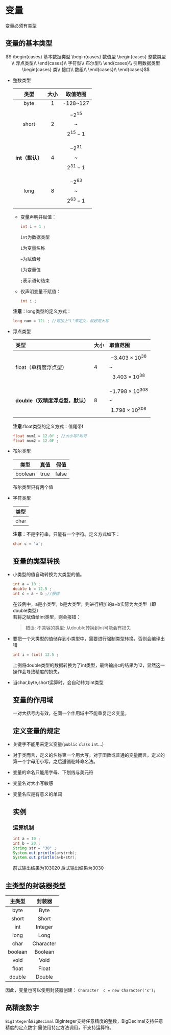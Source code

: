 # 变量
变量必须有类型
## 变量的基本类型

$$ \begin{cases} 
        基本数据类型
        \begin{cases}
          数值型
          \begin{cases}
            整数类型 \\
            浮点类型\\
          \end{cases}\\ 
          字符型\\
        布尔型\\
        \end{cases}\\
        引用数据类型
        \begin{cases}
        类\\
        接口\\
        数组\\
        \end{cases}\\            
    \end{cases}$$

* 整数类型

  | 类型 | 大小 | 取值范围 |
  | :---: | :---: | :---: |
  | byte | 1 | -128~127 |
  | short | 2 | $$-2^{15}$$~$$2^{15}-1 $$ |
  | **int（默认）** | 4 | $$-2^{31}$$~$$2^{31}-1 $$ |
  | long | 8 | $$-2^{63}$$~$$2^{63}-1 $$ |

  * 变量声明并赋值：

    ```java
    int i = 1 ;
    ```

    `int`为数据类型

    `i`为变量名称

    `=`为赋值号

    `1`为变量值

    `;`表示语句结束

  * 仅声明变量不赋值：

    ```java
    int i ;
    ```

  **注意**：long类型的定义方式：

  ```java
  long num = 12L ; //可加上"L"来定义，最好用大写
  ```

* 浮点类型

  | 类型 | 大小 | 取值范围 |
  | :--- | :--- | :--- |
  | float（单精度浮点型） | 4 | $$-3.403×10^{38}$$~$$3.403×10^{38} $$| 
  | **double（双精度浮点型，默认）** | 8 |$$-1.798×10^{308}$$~$$1.798×10^{308} $$|  

  **注意**:float类型的定义方式：值尾带f

  ```java
  float num1 = 12.0f ; //大小写f均可
  float num2 = 12.0F ;
  ```

* 布尔类型

  | 类型 | 真值 | 假值 |
  | :---: | :---: | :---: |
  | boolean | true | false |

  布尔类型只有两个值

* 字符类型

  | 类型 |
  | :--- |
  | char |

  **注意**：不是字符串，只能有一个字符。定义方式如下：

  ```java
  char c = 'a';
  ```

  ## 变量的类型转换

* 小类型的值自动转换为大类型的值。

  ```java
  int a = 10 ;
  double b = 12.5 ; 
  int c = a + b ;//报错
  ```

  在该例中，a是小类型，b是大类型，则进行相加的a+b实际为大类型（即double类型）  
  若将之赋值给int类型，则会报错：

  > 错误: 不兼容的类型: 从double转换到int可能会有损失

* 要把一个大类型的值储存到小类型中，需要进行强制类型转换，否则会编译出错

  ```java
  int i = (int) 12.5 ;
  ```

  上例将double类型的数据转换为了int类型，最终输出c的结果为12，显然这一操作会导致精度的损失。

* 当char,byte,short运算时，会自动转为int类型

  ## 变量的作用域

  一对大括号内有效，在同一个作用域中不能重复定义变量。

  ## 定义变量的规定

* 关键字不能用来定义变量\(`public` `class` `int`...\)

* 对于类而言，定义的名称第一个用大写。对于函数或普通的变量而言，定义的第一个字母用小写，之后遵循驼峰命名法。
* 变量的命名只能用字母、下划线与美元符
* 变量名对大小写敏感
* 变量名应是有意义的单词
  ## 实例

  ### 运算机制

  ```java
  int a = 10 ;
  int b = 20 ;
  String str = "30" ;
  System.out.println(a+str+b);
  System.out.println(a+b+str);
  ```

  前式输出结果为103020
  后式输出结果为3030

 ## 主类型的封装器类型
| 主类型 | 封装器 |
| :---: | :---: |
|byte | Byte|
|short|Short|
|int|Integer|
|long|Long|
|char|Character|
|boolean|Boolean|
|void|Void|
|float|Float|
|double|Double|
因此，变量也可以使用封装器创建：
`Character  c = new Character('x');`

## 高精度数字
`BigInteger`&`BigDecimal`
BigInteger支持任意精度的整数，BigDecimal支持任意精度的定点数字
需使用特定方法调用，不支持运算符。


